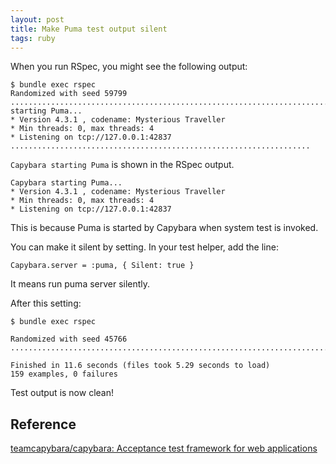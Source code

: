 ```yaml
---
layout: post
title: Make Puma test output silent
tags: ruby
---
```


When you run RSpec, you might see the following output:

```console
$ bundle exec rspec
Randomized with seed 59799
............................................................................................Capybara starting Puma...
* Version 4.3.1 , codename: Mysterious Traveller
* Min threads: 0, max threads: 4
* Listening on tcp://127.0.0.1:42837
...................................................................
```

`Capybara starting Puma` is shown in the RSpec output.

```
Capybara starting Puma...
* Version 4.3.1 , codename: Mysterious Traveller
* Min threads: 0, max threads: 4
* Listening on tcp://127.0.0.1:42837
```

This is because Puma is started by Capybara when system test is invoked.

You can make it silent by setting. In your test helper, add the line:

```
Capybara.server = :puma, { Silent: true }
```

It means run puma server silently.

After this setting:

```console
$ bundle exec rspec

Randomized with seed 45766
...............................................................................................................................................................

Finished in 11.6 seconds (files took 5.29 seconds to load)
159 examples, 0 failures
```

Test output is now clean!

## Reference

[teamcapybara/capybara: Acceptance test framework for web applications](https://github.com/teamcapybara/capybara#setup)
